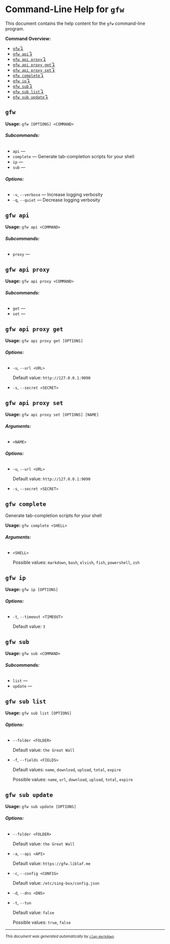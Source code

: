 # Command-Line Help for `gfw`

This document contains the help content for the `gfw` command-line program.

**Command Overview:**

- [`gfw`↴](#gfw)
- [`gfw api`↴](#gfw-api)
- [`gfw api proxy`↴](#gfw-api-proxy)
- [`gfw api proxy get`↴](#gfw-api-proxy-get)
- [`gfw api proxy set`↴](#gfw-api-proxy-set)
- [`gfw complete`↴](#gfw-complete)
- [`gfw ip`↴](#gfw-ip)
- [`gfw sub`↴](#gfw-sub)
- [`gfw sub list`↴](#gfw-sub-list)
- [`gfw sub update`↴](#gfw-sub-update)

## `gfw`

**Usage:** `gfw [OPTIONS] <COMMAND>`

###### **Subcommands:**

- `api` —
- `complete` — Generate tab-completion scripts for your shell
- `ip` —
- `sub` —

###### **Options:**

- `-v`, `--verbose` — Increase logging verbosity
- `-q`, `--quiet` — Decrease logging verbosity

## `gfw api`

**Usage:** `gfw api <COMMAND>`

###### **Subcommands:**

- `proxy` —

## `gfw api proxy`

**Usage:** `gfw api proxy <COMMAND>`

###### **Subcommands:**

- `get` —
- `set` —

## `gfw api proxy get`

**Usage:** `gfw api proxy get [OPTIONS]`

###### **Options:**

- `-u`, `--url <URL>`

  Default value: `http://127.0.0.1:9090`

- `-s`, `--secret <SECRET>`

## `gfw api proxy set`

**Usage:** `gfw api proxy set [OPTIONS] [NAME]`

###### **Arguments:**

- `<NAME>`

###### **Options:**

- `-u`, `--url <URL>`

  Default value: `http://127.0.0.1:9090`

- `-s`, `--secret <SECRET>`

## `gfw complete`

Generate tab-completion scripts for your shell

**Usage:** `gfw complete <SHELL>`

###### **Arguments:**

- `<SHELL>`

  Possible values: `markdown`, `bash`, `elvish`, `fish`, `powershell`, `zsh`

## `gfw ip`

**Usage:** `gfw ip [OPTIONS]`

###### **Options:**

- `-t`, `--timeout <TIMEOUT>`

  Default value: `3`

## `gfw sub`

**Usage:** `gfw sub <COMMAND>`

###### **Subcommands:**

- `list` —
- `update` —

## `gfw sub list`

**Usage:** `gfw sub list [OPTIONS]`

###### **Options:**

- `--folder <FOLDER>`

  Default value: `the Great Wall`

- `-f`, `--fields <FIELDS>`

  Default values: `name`, `download`, `upload`, `total`, `expire`

  Possible values: `name`, `url`, `download`, `upload`, `total`, `expire`

## `gfw sub update`

**Usage:** `gfw sub update [OPTIONS]`

###### **Options:**

- `--folder <FOLDER>`

  Default value: `the Great Wall`

- `-a`, `--api <API>`

  Default value: `https://gfw.liblaf.me`

- `-c`, `--config <CONFIG>`

  Default value: `/etc/sing-box/config.json`

- `-d`, `--dns <DNS>`
- `-t`, `--tun`

  Default value: `false`

  Possible values: `true`, `false`

<hr/>

<small><i>
This document was generated automatically by
<a href="https://crates.io/crates/clap-markdown"><code>clap-markdown</code></a>.
</i></small>
